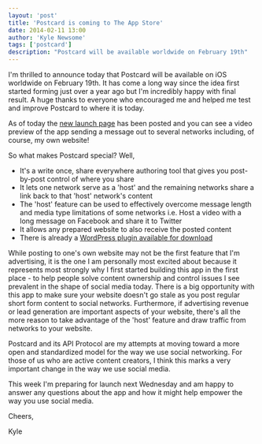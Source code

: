 ```yaml
---
layout: 'post'
title: 'Postcard is coming to The App Store'
date: 2014-02-11 13:00
author: 'Kyle Newsome'
tags: ['postcard']
description: "Postcard will be available worldwide on February 19th"
---
```


I'm thrilled to announce today that Postcard will be available on iOS worldwide on February 19th.
It has come a long way since the idea first started forming just over a year ago but I'm incredibly happy with
final result. A huge thanks to everyone who encouraged me and helped me test and improve Postcard to where it is today.

As of today the [new launch page][1] has been posted and you can see a video preview of the app sending a message out
to several networks including, of course, my own website!

So what makes Postcard special? Well,

* It's a write once, share everywhere authoring tool that gives you post-by-post control of where you share
* It lets one network serve as a 'host' and the remaining networks share a link back to that 'host' network's content
* The 'host' feature can be used to effectively overcome message length and media type limitations of some networks i.e. Host a video with a long message on Facebook and share it to Twitter
* It allows any prepared website to also receive the posted content
* There is already a [WordPress plugin available for download][2]

While posting to one's own website may not be the first feature that I'm advertising, it is the one I am personally
most excited about because it represents most strongly why I first started building this app in the
first place - to help people solve content ownership and control issues I see prevalent in the shape of
social media today. There is a big opportunity with this app to make sure your website doesn't go stale as
you post regular short form content to social networks. Furthermore, if advertising revenue or lead generation
are important aspects of your website, there's all the more reason to take advantage of the 'host' feature and
draw traffic from networks to your website.

Postcard and its API Protocol are my attempts at moving toward a more open and standardized model for
the way we use social networking. For those of us who are active content creators, I think this marks a very
important change in the way we use social media.

This week I'm preparing for launch next Wednesday and am happy to answer any questions about the app and how it might help
empower the way you use social media.

Cheers,

Kyle

[1]: http://www.postcardsocial.net/ "Postcard Homepage"
[2]: http://wordpress.org/plugins/postcard-social/ "Postcard Social Plugin for WordPress"